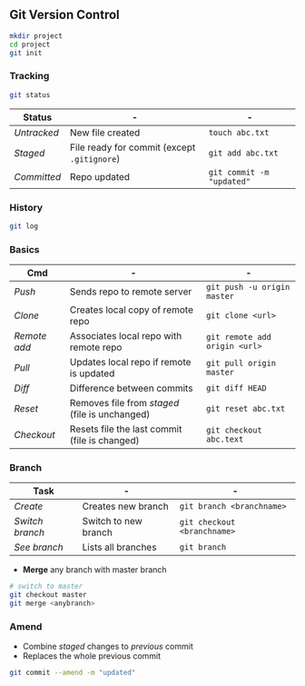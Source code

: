## Git Version Control

```bash
mkdir project
cd project
git init
```

### Tracking

```bash
git status
```

|Status | - | - |
|--- | --- | --- |
|*Untracked* | New file created | `touch abc.txt` |
|*Staged* | File ready for commit (except `.gitignore`) | `git add abc.txt` |
|*Committed* | Repo updated | `git commit -m "updated"` |


### History

```bash
git log
```

### Basics

|Cmd|-|-|
|-|-|-| 
|*Push* | Sends repo to remote server | `git push -u origin master`|
|*Clone* | Creates local copy of remote repo | `git clone <url>` 
|*Remote add* | Associates local repo with remote repo | `git remote add origin <url>`|
|*Pull*| Updates local repo if remote is updated | `git pull origin master` |
|*Diff*| Difference between commits | `git diff HEAD` |
|*Reset*| Removes file from *staged* (file is unchanged) | `git reset abc.txt` |
|*Checkout*| Resets file the last commit (file is changed) | `git checkout abc.text` |

### Branch

| Task | - | - |
| - | - | - |
| *Create* | Creates new branch | `git branch <branchname>` |
| *Switch branch* | Switch to new branch | `git checkout <branchname>` |
| *See branch* | Lists all branches | `git branch` |

- **Merge** any branch with master branch

```bash
# switch to master
git checkout master
git merge <anybranch>
```

### Amend

- Combine *staged* changes to *previous* commit
- Replaces the whole previous commit

```bash
git commit --amend -m "updated"
```
